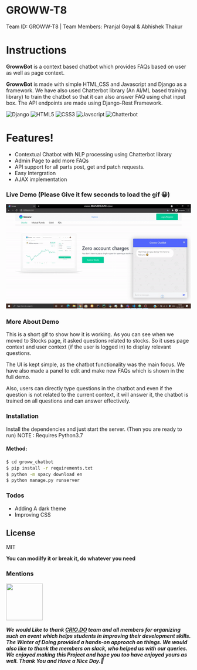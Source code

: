 # GROWW-T8
Team ID: GROWW-T8 | Team Members: Pranjal Goyal &amp; Abhishek Thakur

# Instructions

**GrowwBot** is a context based chatbot which provides FAQs based on user as well as page context.

**GrowwBot** is made with simple HTML,CSS and Javascript and Django as a framework. We have also used Chatterbot library (An AI/ML based training library) to train the chatbot so that it can also answer FAQ using chat input box. The API endpoints are made using Django-Rest Framework.

![Django](https://img.shields.io/badge/django%20-%23092E20.svg?&style=for-the-badge&logo=django&logoColor=white) ![HTML5](https://img.shields.io/badge/html5%20-%23E34F26.svg?&style=for-the-badge&logo=html5&logoColor=white) ![CSS3](https://img.shields.io/badge/css3%20-%231572B6.svg?&style=for-the-badge&logo=css3&logoColor=white") ![Javscript](https://img.shields.io/badge/javascript%20-%23323330.svg?&style=for-the-badge&logo=javascript&logoColor=%23F7DF1E) 
![Chatterbot](https://img.shields.io/badge/Chatterbot-1.0.2-blue)


# Features!
  - Contextual Chatbot with NLP processing using Chatterbot library
  - Admin Page to add more FAQs
  - API support for all parts post, get and patch requests.
  - Easy Intergration
  - AJAX implementation

### Live Demo (Please Give it few seconds to load the gif 😀)
![](livedemo.gif)

### More About Demo
This is a short gif to show how it is working. As you can see when we moved to Stocks page, it asked questions related to stocks.
So it uses page context and user context (if the user is logged in) to display relevant questions.

The UI is kept simple, as the chatbot functionality was the main focus.
We have also made a panel to edit and make new FAQs which is shown in the full demo.

Also, users can directly type questions in the chatbot and even if the question is not related to the current context, it will answer it, the chatbot is trained on all questions and can answer effectively.

### Installation

Install the dependencies and just start the server. (Then you are ready to run)
NOTE : Requires Python3.7

#### Method:
```sh
$ cd groww_chatbot 
$ pip install -r requirements.txt
$ python -m spacy download en
$ python manage.py runserver
```

### Todos
 - Adding A dark theme
 - Improving CSS


License
----

MIT

**You can modilfy it or break it, do whatever you need**

### Mentions

<img src="https://pbs.twimg.com/profile_images/1239848399769202689/5S6D0btQ.jpg" data-canonical-src="https://gyazo.com/eb5c5741b6a9a16c692170a41a49c858.png" width="100" height="100" />

***We would Like to thank [CRIO.DO](https://www.crio.do/) team and all members for organizing such an event which helps students in improving their development skills. The Winter of Doing provided a hands-on approach on things. We would also like to thank the members on slack, who helped us with our queries. We enjoyed making this Project and hope you too have enjoyed yours as well. Thank You and Have a Nice Day.🎇***
